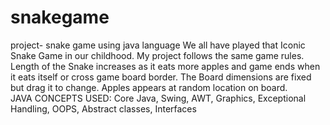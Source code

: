 # snakegame
project- snake game using java language
    We all have played that Iconic Snake Game in our childhood. My project follows the same game rules. Length of the Snake increases as it eats more apples and game ends when it eats itself or cross game board border. The Board dimensions are fixed but drag it to change. Apples appears at random location on board.   
        JAVA CONCEPTS USED: Core Java, Swing, AWT, Graphics, Exceptional Handling, OOPS, Abstract    classes, Interfaces
